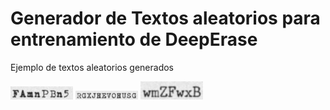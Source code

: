 # Generador de Textos aleatorios para entrenamiento de DeepErase

Ejemplo de textos aleatorios generados

<img src="FAmnPBn5_1187.jpg" width="100">
<img src="RGXJHEVOHUSG_557.jpg" width="100">
<img src="wmZFwxB_209.jpg" width="100">
